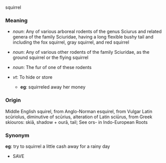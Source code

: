 squirrel
### Meaning
+ _noun_: Any of various arboreal rodents of the genus Sciurus and related genera of the family Sciuridae, having a long flexible bushy tail and including the fox squirrel, gray squirrel, and red squirrel
+ _noun_: Any of various other rodents of the family Sciuridae, as the ground squirrel or the flying squirrel
+ _noun_: The fur of one of these rodents

+ _vt_: To hide or store
    + __eg__: squirreled away her money

### Origin

Middle English squirel, from Anglo-Norman esquirel, from Vulgar Latin scūriolus, diminutive of scūrius, alteration of Latin sciūrus, from Greek skiouros: skiā, shadow + ourā, tail; See ors- in Indo-European Roots

### Synonym

__eg__: try to squirrel a little cash away for a rainy day

+ SAVE


